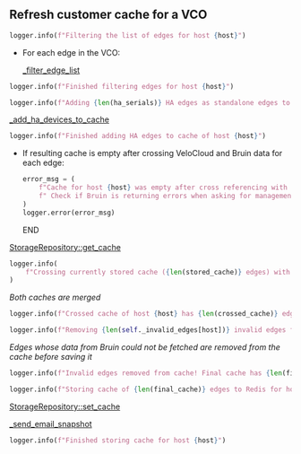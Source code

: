 ## Refresh customer cache for a VCO

```python
logger.info(f"Filtering the list of edges for host {host}")
```

* For each edge in the VCO:

    [_filter_edge_list](_filter_edge_list.md)

```python
logger.info(f"Finished filtering edges for host {host}")
```

```python
logger.info(f"Adding {len(ha_serials)} HA edges as standalone edges to cache of host {host}...")
```

[_add_ha_devices_to_cache](_add_ha_devices_to_cache.md)

```python
logger.info(f"Finished adding HA edges to cache of host {host}")
```

* If resulting cache is empty after crossing VeloCloud and Bruin data for each edge:
  ```python
  error_msg = (
      f"Cache for host {host} was empty after cross referencing with Bruin."
      f" Check if Bruin is returning errors when asking for management statuses of the host"
  )
  logger.error(error_msg)
  ```
  END

[StorageRepository::get_cache](../../repositories/storage_repository/get_cache.md)

```python
logger.info(
    f"Crossing currently stored cache ({len(stored_cache)} edges) with new one ({len(cache)} edges)..."
)
```

_Both caches are merged_

```python
logger.info(f"Crossed cache of host {host} has {len(crossed_cache)} edges")
```

```python
logger.info(f"Removing {len(self._invalid_edges[host])} invalid edges from crossed cache of host {host}...")
```

_Edges whose data from Bruin could not be fetched are removed from the cache before saving it_

```python
logger.info(f"Invalid edges removed from cache! Final cache has {len(final_cache)} edges")
```

```python
logger.info(f"Storing cache of {len(final_cache)} edges to Redis for host {host}")
```

[StorageRepository::set_cache](../../repositories/storage_repository/set_cache.md)

[_send_email_snapshot](_send_email_snapshot.md)

```python
logger.info(f"Finished storing cache for host {host}")
```